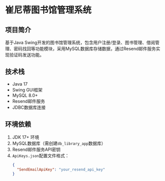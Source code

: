 # 崔尼蒂图书馆管理系统

## 项目简介
基于Java Swing开发的图书馆管理系统，包含用户注册/登录、图书管理、借阅管理、密码找回等功能模块，采用MySQL数据库存储数据，通过Resend邮件服务实现验证码发送功能。

## 技术栈
- Java 17
- Swing GUI框架
- MySQL 8.0+
- Resend邮件服务
- JDBC数据库连接

## 环境依赖
1. JDK 17+ 环境
2. MySQL数据库（需创建`db_library_app`数据库）
3. Resend邮件服务API密钥
4. `ApiKeys.json`配置文件格式：
   ```json
   {
     "SendEmailApiKey": "your_resend_api_key"
   }
